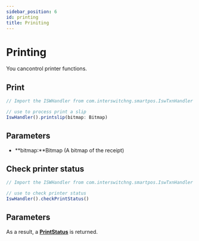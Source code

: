 ```yaml
---
sidebar_position: 6
id: printing
title: Priniting
---
```



# Printing

You cancontrol printer functions.

## Print

```jsx
// Import the ISWHandler from com.interswitchng.smartpos.IswTxnHandler

// use to process print a slip
IswHandler().printslip(bitmap: Bitmap)
```

## Parameters

- **bitmap:**Bitmap (A bitmap of the receipt)

## Check printer status

```jsx
// Import the ISWHandler from com.interswitchng.smartpos.IswTxnHandler

// use to check printer status
IswHandler().checkPrintStatus() 
```

## Parameters

As a result, a **[PrintStatus](/docs/Classes/printStatus)** is returned.



